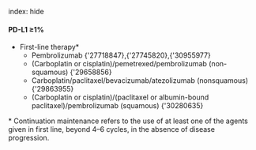 index: hide

#### PD-L1 ≥1%
- First-line therapy*
  - Pembrolizumab {'27718847},{'27745820},{'30955977}
  - (Carboplatin or cisplatin)/pemetrexed/pembrolizumab (non-squamous) {'29658856}
  - Carboplatin/paclitaxel/bevacizumab/atezolizumab (nonsquamous) {'29863955}
  - (Carboplatin or cisplatin)/(paclitaxel or albumin-bound paclitaxel)/pembrolizumab (squamous) {'30280635}

\* Continuation maintenance refers to the use of at least one of the agents given in first line, beyond 4–6 cycles, in the absence of disease progression.